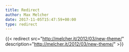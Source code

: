 ```yaml
---
title: Redirect
author: Max Melcher
date: 2017-11-05T15:47:59+00:00
type: redirect
---
```

{{< redirect src="http://melcher.it/2012/03/new-theme/" description="http://melcher.it/2012/03/new-theme/" >}}
